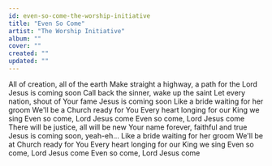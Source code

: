 ```yaml
---
id: even-so-come-the-worship-initiative
title: "Even So Come"
artist: "The Worship Initiative"
album: ""
cover: ""
created: ""
updated: ""
---
```


All of creation, all of the earth
Make straight a highway, a path for the Lord
Jesus is coming soon
Call back the sinner, wake up the saint
Let every nation, shout of Your fame
Jesus is coming soon
Like a bride waiting for her groom
We'll be a Church ready for You
Every heart longing for our King we sing Even so come, Lord Jesus come
Even so come, Lord Jesus come
There will be justice, all will be new
Your name forever, faithful and true
Jesus is coming soon, yeah-eh...
Like a bride waiting for her groom
We'll be at Church ready for You
Every heart longing for our King we sing Even so come, Lord Jesus come
Even so come, Lord Jesus come